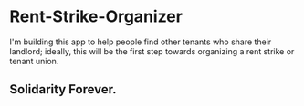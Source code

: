 # Rent-Strike-Organizer
I'm building this app to help people find other tenants who share their landlord; ideally, this will be the first step towards organizing a rent strike or tenant union.

## Solidarity Forever.
